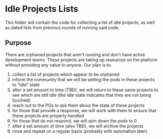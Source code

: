 # Idle Projects Lists

This folder will contain the code for collecting a list of idle projects, as well as dated lists from previous rounds of running said code.

## Purpose

There are orphaned projects that aren't running and don't have active development teams. These projects are taking up resources on the platform without providing any value to anyone.
Our plan is to:
 
1. collect a list of projects which appear to be orphaned
2. inform the community that we will be setting the pods in these projects to "idle" state
3. after a set amount to time (TBD), we will return to these same projects to see which are still idle (the idle state indicates that they are not being touched)
4. reach out to the POs to ask them about the state of these projects
5. for those that provide a response, we will work with them to ensure that these projects are properly handled
6. for those that do not respond, we will spin down the pods to 0
7. after a set amount of time (also TBD), we will archive the projects
8. rinse and repeat on a regular basis (probably with automation later)
